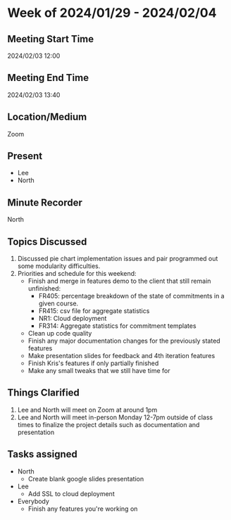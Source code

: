 # Week of 2024/01/29 - 2024/02/04 

## Meeting Start Time

2024/02/03 12:00

## Meeting End Time

2024/02/03 13:40

## Location/Medium

Zoom

## Present

- Lee
- North

## Minute Recorder

North  

## Topics Discussed

1. Discussed pie chart implementation issues and pair programmed out some modularity difficulties.
2. Priorities and schedule for this weekend:
   - Finish and merge in features demo to the client that still remain unfinished:
     - FR405: percentage breakdown of the state of commitments in a given course.
     - FR415: csv file for aggregate statistics
     - NR1: Cloud deployment
     - FR314: Aggregate statistics for commitment templates
   - Clean up code quality
   - Finish any major documentation changes for the previously stated features
   - Make presentation slides for feedback and 4th iteration features
   - Finish Kris's features if only partially finished
   - Make any small tweaks that we still have time for

## Things Clarified

1. Lee and North will meet on Zoom at around 1pm
2. Lee and North will meet in-person Monday 12-7pm outside of class times to finalize the project details such as documentation and presentation
 
## Tasks assigned

- North
  - Create blank google slides presentation
- Lee
  - Add SSL to cloud deployment
- Everybody
  - Finish any features you're working on
